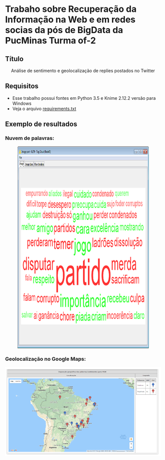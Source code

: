 # Trabaho sobre Recuperação da Informação na Web e em redes socias da pós de BigData da PucMinas Turma of-2

## Título

<center>
Análise de sentimento e geolocalização de replies postados no Twitter
</center>


## Requisitos

- Esse trabalho possui fontes em Python 3.5 e Knime 2.12.2 versão para Windows
- Veja o arquivo <a href='https://github.com/rodrigoteodoro/ritrabalhofinal/blob/master/requirements.txt'>requirements.txt</a>

## Exemplo de resultados

### Nuvem de palavras:

<center>
<img style='height:653px;width:425px' src="https://github.com/rodrigoteodoro/ritrabalhofinal/blob/master/knime/rede45.png">
</center>

### Geolocalização no Google Maps:

<center>
<img src="https://github.com/rodrigoteodoro/ritrabalhofinal/blob/master/knime/georede45.png">
</center>



